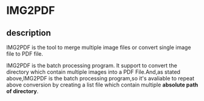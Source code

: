 # IMG2PDF

## description
IMG2PDF is the tool to merge multiple image files or convert single image file to PDF file.

IMG2PDF is the batch processing program.
It support to convert the directory which contain multiple images into a PDF File.And,as stated above,IMG2PDF is the batch processing program,so it's avaliable to repeat above conversion by creating a list file which contain multiple **absolute path of directory**.

